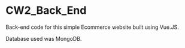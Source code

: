 # CW2_Back_End

Back-end code for this simple Ecommerce website built using Vue.JS. 

Database used was MongoDB.

